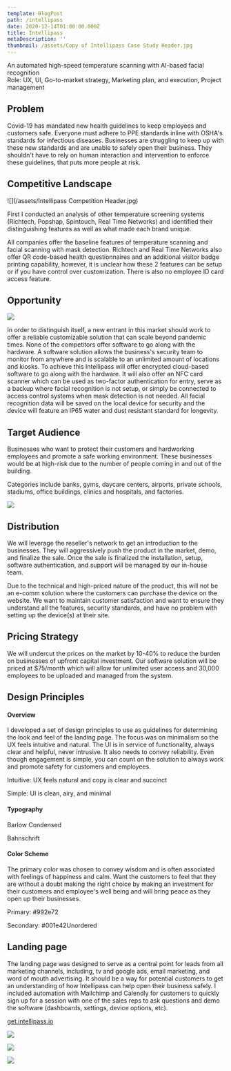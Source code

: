 ```yaml
---
template: BlogPost
path: /intellipass
date: 2020-12-14T01:00:00.000Z
title: Intellipass
metaDescription: ''
thumbnail: /assets/Copy of Intellipass Case Study Header.jpg
---
```

An automated high-speed temperature scanning with AI-based facial recognition\
Role: UX, UI, Go-to-market strategy, Marketing plan, and execution, Project management

## **Problem**

Covid-19 has mandated new health guidelines to keep employees and customers safe. Everyone must adhere to PPE standards inline with OSHA's standards for infectious diseases. Businesses are struggling to keep up with these new standards and are unable to safely open their business. They shouldn't have to rely on human interaction and intervention to enforce these guidelines, that puts more people at risk.



## **Competitive Landscape**

![](/assets/Intellipass Competition Header.jpg)

First I conducted an analysis of other temperature screening systems (Richtech, Popshap, Spintouch, Real Time Networks) and identified their distinguishing features as well as what made each brand unique.

All companies offer the baseline features of temperature scanning and facial scanning with mask detection. Richtech and Real Time Networks also offer QR code-based health questionnaires and an additional visitor badge printing capability, however, it is unclear how these 2 features can be setup or if you have control over customization. There is also no employee ID card access feature. 



## **Opportunity**

![](/assets/opportunity_header.jpg)

In order to distinguish itself, a new entrant in this market should work to offer a reliable customizable solution that can scale beyond pandemic times. None of the competitors offer software to go along with the hardware. A software solution allows the business's security team to monitor from anywhere and is scalable to an unlimited amount of locations and kiosks. To achieve this Intellipass will offer encrypted cloud-based software to go along with the hardware. It will also offer an NFC card scanner which can be used as two-factor authentication for entry, serve as a backup where facial recognition is not setup, or simply be connected to access control systems when mask detection is not needed. All facial recognition data will be saved on the local device for security and the device will feature an IP65 water and dust resistant standard for longevity.



## **Target Audience**

Businesses who want to protect their customers and hardworking employees and promote a safe working environment. These businesses would be at high-risk due to the number of people coming in and out of the building.

Categories include banks, gyms, daycare centers, airports, private schools, stadiums, office buildings, clinics and hospitals, and factories.

![](/assets/audience_header.jpg)

## **Distribution**

We will leverage the reseller's network to get an introduction to the businesses. They will aggressively push the product in the market, demo, and finalize the sale. Once the sale is finalized the installation, setup, software authentication, and support will be managed by our in-house team.

Due to the technical and high-priced nature of the product, this will not be an e-comm solution where the customers can purchase the device on the website. We want to maintain customer satisfaction and want to ensure they understand all the features, security standards, and have no problem with setting up the device(s) at their site.



## **Pricing Strategy**

We will undercut the prices on the market by 10-40% to reduce the burden on businesses of upfront capital investment. Our software solution will be priced at $75/month which will allow for unlimited user access and 30,000 employees to be uploaded and managed from the system.

## **Design Principles**

#### **Overview**

I developed a set of design principles to use as guidelines for determining the look and feel of the landing page. The focus was on minimalism so the UX feels intuitive and natural. The UI is in service of functionality, always clear and helpful, never intrusive. It also needs to convey reliability. Even though engagement is simple, you can count on the solution to always work and promote safety for customers and employees.

Intuitive: UX feels natural and copy is clear and succinct 

Simple: UI is clean, airy, and minimal



#### Typography

Barlow Condensed

Bahnschrift



#### Color Scheme

The primary color was chosen to convey wisdom and is often associated with feelings of happiness and calm. Want the customers to feel that they are without a doubt making the right choice by making an investment for their customers and employee's well being and will bring peace as they open up their businesses.

Primary: #992e72

Secondary: #001e42Unordered



## **Landing page**

The landing page was designed to serve as a central point for leads from all marketing channels, including, tv and google ads, email marketing, and word of mouth advertising. It should be a way for potential customers to get an understanding of how Intellipass can help open their business safely. I included automation with Mailchimp and Calendly for customers to quickly sign up for a session with one of the sales reps to ask questions and demo the software (dashboards, settings, device options, etc).

[get.intellipass.io](http://get.intellipass.io)

![](/assets/lp_top.png)

![](/assets/lp_features.png)

![](/assets/lp_bottom.jpg)
